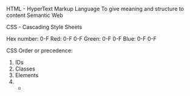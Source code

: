 HTML - HyperText Markup Language
To give meaning and structure to content
Semantic Web

CSS - Cascading Style Sheets

Hex number: 0-F
Red: 0-F 0-F
Green: 0-F 0-F
Blue: 0-F 0-F

CSS Order or precedence:
1. IDs
2. Classes
3. Elements
4. *